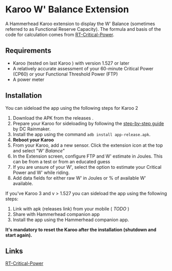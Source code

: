 # Karoo W' Balance Extension

A Hammerhead Karoo extension to display the W' Balance (sometimes referred to as Functional Reserve Capacity).
The formula and basis of the code for calculation comes from [RT-Critical-Power](https://github.com/Berg0162/RT-Critical-Power).


## Requirements
- Karoo (tested on last Karoo ) with version 1.527 or later
- A relatively accurate assessment of your 60-minute Critical Power (CP60) or your Functional Threshold Power (FTP)
- A power meter

## Installation

You can sideload the app using the following steps for Karoo 2

1. Download the APK from the releases .
1. Prepare your Karoo for sideloading by following the [step-by-step guide](https://www.dcrainmaker.com/2021/02/how-to-sideload-android-apps-on-your-hammerhead-karoo-1-karoo-2.html) by DC Rainmaker.
1. Install the app using the command `adb install app-release.apk`.
1. **Reboot your Karoo**
1. From your Karoo, add a new sensor. Click the extension icon at the top and select "_W' Balance_"
1. In the Extension screen, configure FTP and W' estimate in Joules. This can be from a test or from an educated guess
1. If you are unsure of your W', select the option to estimate your Critical Power and W' while riding.
1. Add data fields for either raw W'  in Joules or % of available W' available.


If you've Karoo 3 and v > 1.527 you can sideload the app using the following steps:

1. Link with apk (releases link) from your mobile ( _TODO_ )
2. Share with Hammerhead companion app
3. Install the app using the Hammerhead companion app.

**It's mandatory to reset the Karoo after the installation (shutdown and start again).**

## Links

[RT-Critical-Power](https://github.com/Berg0162/RT-Critical-Power)
